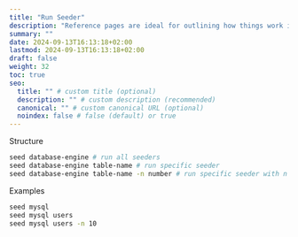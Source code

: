 ```yaml
---
title: "Run Seeder"
description: "Reference pages are ideal for outlining how things work in terse and clear terms."
summary: ""
date: 2024-09-13T16:13:18+02:00
lastmod: 2024-09-13T16:13:18+02:00
draft: false
weight: 32
toc: true
seo:
  title: "" # custom title (optional)
  description: "" # custom description (recommended)
  canonical: "" # custom canonical URL (optional)
  noindex: false # false (default) or true
---
```


Structure

```bash
seed database-engine # run all seeders
seed database-engine table-name # run specific seeder
seed database-engine table-name -n number # run specific seeder with n records
```

Examples

```bash
seed mysql
seed mysql users
seed mysql users -n 10
```
